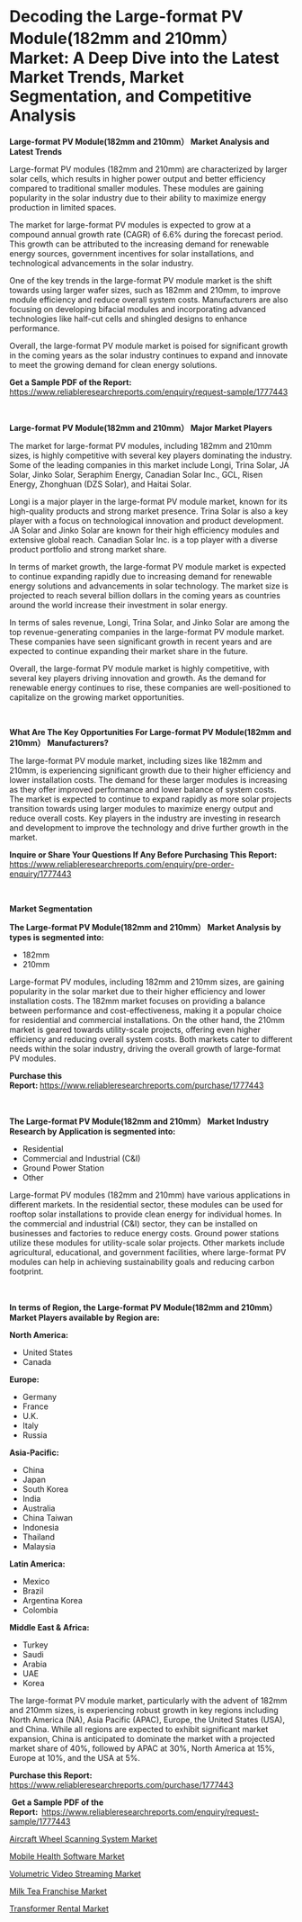 <p><h1>Decoding the Large-format PV Module(182mm and 210mm） Market: A Deep Dive into the Latest Market Trends, Market Segmentation, and Competitive Analysis</h1></p><p><strong>Large-format PV Module(182mm and 210mm） Market Analysis and Latest Trends</strong></p>
<p><p>Large-format PV modules (182mm and 210mm) are characterized by larger solar cells, which results in higher power output and better efficiency compared to traditional smaller modules. These modules are gaining popularity in the solar industry due to their ability to maximize energy production in limited spaces.</p><p>The market for large-format PV modules is expected to grow at a compound annual growth rate (CAGR) of 6.6% during the forecast period. This growth can be attributed to the increasing demand for renewable energy sources, government incentives for solar installations, and technological advancements in the solar industry.</p><p>One of the key trends in the large-format PV module market is the shift towards using larger wafer sizes, such as 182mm and 210mm, to improve module efficiency and reduce overall system costs. Manufacturers are also focusing on developing bifacial modules and incorporating advanced technologies like half-cut cells and shingled designs to enhance performance.</p><p>Overall, the large-format PV module market is poised for significant growth in the coming years as the solar industry continues to expand and innovate to meet the growing demand for clean energy solutions.</p></p>
<p><strong>Get a Sample PDF of the Report:&nbsp;</strong> <a href="https://www.reliableresearchreports.com/enquiry/request-sample/1777443">https://www.reliableresearchreports.com/enquiry/request-sample/1777443</a></p>
<p>&nbsp;</p>
<p><strong>Large-format PV Module(182mm and 210mm） Major Market Players</strong></p>
<p><p>The market for large-format PV modules, including 182mm and 210mm sizes, is highly competitive with several key players dominating the industry. Some of the leading companies in this market include Longi, Trina Solar, JA Solar, Jinko Solar, Seraphim Energy, Canadian Solar Inc., GCL, Risen Energy, Zhonghuan (DZS Solar), and Haitai Solar.</p><p>Longi is a major player in the large-format PV module market, known for its high-quality products and strong market presence. Trina Solar is also a key player with a focus on technological innovation and product development. JA Solar and Jinko Solar are known for their high efficiency modules and extensive global reach. Canadian Solar Inc. is a top player with a diverse product portfolio and strong market share.</p><p>In terms of market growth, the large-format PV module market is expected to continue expanding rapidly due to increasing demand for renewable energy solutions and advancements in solar technology. The market size is projected to reach several billion dollars in the coming years as countries around the world increase their investment in solar energy.</p><p>In terms of sales revenue, Longi, Trina Solar, and Jinko Solar are among the top revenue-generating companies in the large-format PV module market. These companies have seen significant growth in recent years and are expected to continue expanding their market share in the future.</p><p>Overall, the large-format PV module market is highly competitive, with several key players driving innovation and growth. As the demand for renewable energy continues to rise, these companies are well-positioned to capitalize on the growing market opportunities.</p></p>
<p>&nbsp;</p>
<p><strong>What Are The Key Opportunities For Large-format PV Module(182mm and 210mm） Manufacturers?</strong></p>
<p><p>The large-format PV module market, including sizes like 182mm and 210mm, is experiencing significant growth due to their higher efficiency and lower installation costs. The demand for these larger modules is increasing as they offer improved performance and lower balance of system costs. The market is expected to continue to expand rapidly as more solar projects transition towards using larger modules to maximize energy output and reduce overall costs. Key players in the industry are investing in research and development to improve the technology and drive further growth in the market.</p></p>
<p><strong>Inquire or Share Your Questions If Any Before Purchasing This Report:</strong> <a href="https://www.reliableresearchreports.com/enquiry/pre-order-enquiry/1777443">https://www.reliableresearchreports.com/enquiry/pre-order-enquiry/1777443</a></p>
<p>&nbsp;</p>
<p><strong>Market Segmentation</strong></p>
<p><strong>The Large-format PV Module(182mm and 210mm） Market Analysis by types is segmented into:</strong></p>
<p><ul><li>182mm</li><li>210mm</li></ul></p>
<p><p>Large-format PV modules, including 182mm and 210mm sizes, are gaining popularity in the solar market due to their higher efficiency and lower installation costs. The 182mm market focuses on providing a balance between performance and cost-effectiveness, making it a popular choice for residential and commercial installations. On the other hand, the 210mm market is geared towards utility-scale projects, offering even higher efficiency and reducing overall system costs. Both markets cater to different needs within the solar industry, driving the overall growth of large-format PV modules.</p></p>
<p><strong>Purchase this Report:&nbsp;</strong><a href="https://www.reliableresearchreports.com/purchase/1777443">https://www.reliableresearchreports.com/purchase/1777443</a></p>
<p>&nbsp;</p>
<p><strong>The Large-format PV Module(182mm and 210mm） Market Industry Research by Application is segmented into:</strong></p>
<p><ul><li>Residential</li><li>Commercial and Industrial (C&I)</li><li>Ground Power Station</li><li>Other</li></ul></p>
<p><p>Large-format PV modules (182mm and 210mm) have various applications in different markets. In the residential sector, these modules can be used for rooftop solar installations to provide clean energy for individual homes. In the commercial and industrial (C&I) sector, they can be installed on businesses and factories to reduce energy costs. Ground power stations utilize these modules for utility-scale solar projects. Other markets include agricultural, educational, and government facilities, where large-format PV modules can help in achieving sustainability goals and reducing carbon footprint.</p></p>
<p>&nbsp;</p>
<p><strong>In terms of Region, the Large-format PV Module(182mm and 210mm） Market Players available by Region are:</strong></p>
<p>
    <p> <strong> North America: </strong>
        <ul>
            <li>United States</li>
            <li>Canada</li>
        </ul>
        </p> 
    <p> <strong> Europe: </strong>
        <ul>
            <li>Germany</li>
            <li>France</li>
            <li>U.K.</li>
            <li>Italy</li>
            <li>Russia</li>
        </ul>
        </p> 
    <p> <strong> Asia-Pacific: </strong>
        <ul>
            <li>China</li>
            <li>Japan</li>
            <li>South Korea</li>
            <li>India</li>
            <li>Australia</li>
            <li>China Taiwan</li>
            <li>Indonesia</li>
            <li>Thailand</li>
            <li>Malaysia</li>
        </ul>
        </p> 
    <p> <strong> Latin America: </strong>
        <ul>
            <li>Mexico</li>
            <li>Brazil</li>
            <li>Argentina Korea</li>
            <li>Colombia</li>
        </ul>
        </p> 
    <p> <strong> Middle East & Africa: </strong>
        <ul>
            <li>Turkey</li>
            <li>Saudi</li>
            <li>Arabia</li>
            <li>UAE</li>
            <li>Korea</li>
        </ul>
    </p>
    </p>
<p><p>The large-format PV module market, particularly with the advent of 182mm and 210mm sizes, is experiencing robust growth in key regions including North America (NA), Asia Pacific (APAC), Europe, the United States (USA), and China. While all regions are expected to exhibit significant market expansion, China is anticipated to dominate the market with a projected market share of 40%, followed by APAC at 30%, North America at 15%, Europe at 10%, and the USA at 5%.</p></p>
<p><strong>Purchase this Report: </strong><a href="https://www.reliableresearchreports.com/purchase/1777443">https://www.reliableresearchreports.com/purchase/1777443</a></p>
<p>&nbsp;<strong>Get a Sample PDF of the Report:&nbsp;&nbsp;</strong><a href="https://www.reliableresearchreports.com/enquiry/request-sample/1777443">https://www.reliableresearchreports.com/enquiry/request-sample/1777443</a></p>
<p><strong></strong></p>
<p><p><a href="https://medium.com/@marcosratke/decoding-aircraft-wheel-scanning-system-market-metrics-market-share-trends-and-growth-patterns-cf0e3a65d967">Aircraft Wheel Scanning System Market</a></p><p><a href="https://medium.com/@marcosratke/analyzing-mobile-health-software-market-global-industry-perspective-and-forecast-2024-to-2031-8d39d4573ff1">Mobile Health Software Market</a></p><p><a href="https://medium.com/@marcosratke/volumetric-video-streaming-market-furnishes-information-on-market-share-market-trends-and-market-b67a2ca63c26">Volumetric Video Streaming Market</a></p><p><a href="https://medium.com/@craigholmes62/milk-tea-franchise-market-the-key-to-successful-business-strategy-forecast-till-2031-095fc84e6ad0">Milk Tea Franchise Market</a></p><p><a href="https://medium.com/@craigholmes62/transformer-rental-market-size-and-market-trends-complete-industry-overview-2024-to-2031-f4d03b374f82">Transformer Rental Market</a></p></p>